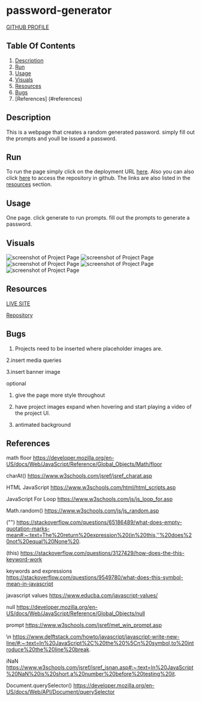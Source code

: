 # password-generator
[GITHUB PROFILE](https://github.com/GrahamP98)

## Table Of Contents
1. [Description](#description)
2. [Run](#run)
3. [Usage](#usage)
4. [Visuals](#visuals)
5. [Resources](#resources)
6. [Bugs](#bugs)
7. [References] (#references)


## Description
This is a webpage that creates a random generated password. simply fill out the prompts and youll be issued a password.

## Run
To run the page simply click on the deployment URL [here](https://grahamp98.github.io/password-generator/). Also you can also click [here](https://github.com/GrahamP98/password-generator) to access the repository in github. The links are also listed in the [resources](#resources) section.

## Usage
One page. click generate to run prompts. fill out the prompts to generate a password.

## Visuals
![screenshot of Project Page]()
![screenshot of Project Page]()
![screenshot of Project Page]()
![screenshot of Project Page]()
![screenshot of Project Page]()

## Resources

[LIVE SITE](https://grahamp98.github.io/password-generator/)

[Repository](https://github.com/GrahamP98/password-generator)

## Bugs
1. Projects need to be inserted where placeholder images are.

2.insert media queries 

3.insert banner image

optional

1. give the page more style throughout

2. have project images expand when hovering and start playing a video of the project UI.

3. antimated background

## References
math floor
https://developer.mozilla.org/en-US/docs/Web/JavaScript/Reference/Global_Objects/Math/floor

charAt()
https://www.w3schools.com/jsref/jsref_charat.asp

HTML JavaScript
https://www.w3schools.com/html/html_scripts.asp

JavaScript For Loop
https://www.w3schools.com/js/js_loop_for.asp

Math.random()
https://www.w3schools.com/js/js_random.asp

("") 
https://stackoverflow.com/questions/65186489/what-does-empty-quotation-marks-mean#:~:text=The%20return%20expression%20(in%20this,''%20does%20not%20equal%20None%20.

(this)
https://stackoverflow.com/questions/3127429/how-does-the-this-keyword-work

keywords and expressions
https://stackoverflow.com/questions/9549780/what-does-this-symbol-mean-in-javascript

javascript values
https://www.educba.com/javascript-values/

null
https://developer.mozilla.org/en-US/docs/Web/JavaScript/Reference/Global_Objects/null

prompt
https://www.w3schools.com/jsref/met_win_prompt.asp

\n
https://www.delftstack.com/howto/javascript/javascript-write-new-line/#:~:text=In%20JavaScript%2C%20the%20%5Cn%20symbol,to%20introduce%20the%20line%20break.

iNaN
https://www.w3schools.com/jsref/jsref_isnan.asp#:~:text=In%20JavaScript%20NaN%20is%20short,a%20number%20before%20testing%20it.

Document.querySelector()
https://developer.mozilla.org/en-US/docs/Web/API/Document/querySelector
